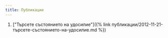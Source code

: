 ```yaml
---
title: Публикации
---
```

1. ["Търсете състоянието на удосилие"]({% link публикации/2012-11-21-търсете-състоянието-на-удосилие.md %})
